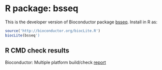 # R package: bsseq
This is the developer version of Bioconductor package [bsseq](http://bioconductor.org/packages/devel/bioc/html/bsseq.html).  Install in R as:

```r
source('http://bioconductor.org/biocLite.R')
biocLite(bsseq')
```

## R CMD check results
Bioconductor: Multiple platform build/check [report](http://master.bioconductor.org/checkResults/devel/bioc-LATEST/bsseq/)
